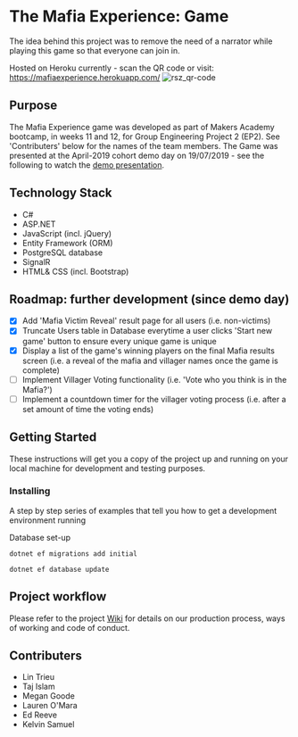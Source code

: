 ﻿# The Mafia Experience: Game

The idea behind this project was to remove the need of a narrator while playing this game so that everyone can join in. 

Hosted on Heroku currently - scan the QR code or visit: https://mafiaexperience.herokuapp.com/ 
![rsz_qr-code](https://user-images.githubusercontent.com/36490540/61822076-acba0680-ae50-11e9-8fbf-5d3374a8b154.png)

## Purpose
The Mafia Experience game was developed as part of Makers Academy bootcamp, in weeks 11 and 12, for Group Engineering Project 2 (EP2). See 'Contributers' below for the names of the team members. The Game was presented at the April-2019 cohort demo day on 19/07/2019 - see the following to watch the [demo presentation](https://m.facebook.com/story.php?story_fbid=356901535225807&id=367457470014643).

## Technology Stack

* C# 
* ASP.NET
* JavaScript (incl. jQuery)
* Entity Framework (ORM)
* PostgreSQL database
* SignalR 
* HTML& CSS (incl. Bootstrap)

## Roadmap: further development (since demo day)

- [x] Add 'Mafia Victim Reveal' result page for all users (i.e. non-victims)
- [x] Truncate Users table in Database everytime a user clicks 'Start new game' button to ensure every unique game is unique  
- [x] Display a list of the game's winning players on the final Mafia results screen (i.e. a reveal of the mafia and villager names once the game is complete)  
- [ ] Implement Villager Voting functionality (i.e. 'Vote who you think is in the Mafia?') 
- [ ] Implement a countdown timer for the villager voting process (i.e. after a set amount of time the voting ends)

## Getting Started

These instructions will get you a copy of the project up and running on your local machine for development and testing purposes. 

### Installing

A step by step series of examples that tell you how to get a development environment running

Database set-up

```
dotnet ef migrations add initial
```
```
dotnet ef database update
```

## Project workflow

Please refer to the project [Wiki](https://github.com/LinTrieu/mafia-experience/wiki/Workflow-and-ways-of-working) for details on our production process, ways of working and code of conduct.

## Contributers

* Lin Trieu
* Taj Islam
* Megan Goode
* Lauren O'Mara
* Ed Reeve
* Kelvin Samuel
